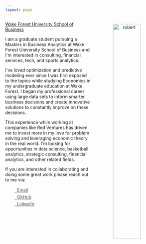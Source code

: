 ```yaml
---
layout: page
---
```



<center>
<img src="/public/Robert Fields-01.jpg" alt="robert" align="right" style="width: 42%; height: 42%; margin:8px">
</center>

[Wake Forest University School of Business](http://business.wfu.edu)

I am a graduate student pursuing a Masters in Business Analytics at Wake Forest University School of Business and I'm interested in consulting, financial services, tech, and sports analytics.

I've loved optimization and predictive modeling ever since I was first exposed to the topics while studying Economics in my undergraduate education at Wake Forest. I began my professional career using large data sets to inform smarter business decisions and create innovative solutions to constantly improve on these decisions.

This experience while working at companies like Red Ventures has driven me to invest more in my love for problem solving and leveraging economic theory in the real world. I'm looking for opportunities in data science, basketball analytics, strategic consulting, financial analytics, and other related fields.

If you are interested in collaborating and doing some great work please reach out to me via:

<div class="contact-buttons" style="line-height:160%;margin-left:30px;margin-top:10px">
<p>
<a href="mailto:robert.g.fields@alumni.wfu.com" target="_blank" style="color:#515151;"><i class="fa fa-envelope" style="font-size:1em"></i> &nbsp; Email<br></a>
<a href="https://github.com/robertfields" target="_blank" style="color:#515151;"><i class="fa fa-github" style="font-size:1em"></i> &nbsp; GitHub<br></a>
<a href="https://www.linkedin.com/in/rgfields" target="_blank" style="color:#515151;"><i class="fa fa-linkedin" style="font-size:1em"></i> &nbsp; LinkedIn<br></a>
</p>
</div>

<br>

<P CLASS="footnote" style="line-height:0.75; font-size:15px">
</P>
